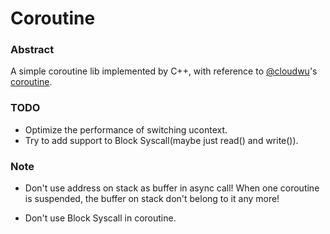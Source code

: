 # Coroutine

### Abstract

A simple coroutine lib implemented by C++, with reference to [@cloudwu](https://github.com/cloudwu)'s [coroutine](https://github.com/cloudwu/coroutine).

### TODO

- Optimize the performance of switching ucontext.
- Try to add support to Block Syscall(maybe just read() and write()).

### Note

- Don't use address on stack as buffer in async call! When one coroutine is suspended, the buffer on stack don't belong to it any more!

- Don't use Block Syscall in coroutine.

